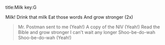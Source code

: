 title:Milk
key:G

Milk! Drink that milk
Eat those words
And grow stronger
(2x)

>Mr. Postman sent to me (Yeah!)
A copy of the NIV (Yeah!)
Read the Bible and grow stronger
I can't wait any longer
Shoo-be-do-wah Shoo-be-do-wah (Yeah!)
